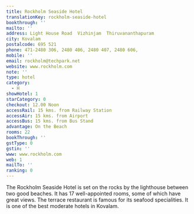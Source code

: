 ```yaml
---
title: Rockholm Seaside Hotel
translationKey: rockholm-seaside-hotel
bookthrough: ''
mailto: ''
address: Light House Road  Vizhinjam  Thiruvananthapuram
city: Kovalam
postalcode: 695 521
phone: 471-2480 306, 2480 406, 2480 407, 2480 606,
mobile: ''
email: rockholm@techpark.net
website: www.rockholm.com
note: ''
type: hotel
category:
  - H
showHotel: 1
starCategory: 0
checkout: 12.00 Noon
accessRail: 15 kms. from Railway Station
accessAir: 15 kms. from Airport
accessBus: 15 kms. from Bus Stand
advantage: On the Beach
rooms: 22
bookThrough: ''
gstType: 0
gstin: ''
www: www.rockholm.com
web: 1
mailTo: ''
ranking: 0
---
```







The Rockholm Seaside Hotel is set on the rocks by the lighthouse between two good beaches. It has 17 well-appointed rooms, some of which have great views. The terrace restaurant is famous for its seafood specialities. It is one of the best moderate hotels in Kovalam.